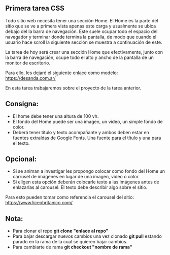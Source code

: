 ## Primera tarea CSS

Todo sitio web necesita tener una sección Home. El Home es la parte del sitio que se ve a primera vista apenas este carga y usualmente se ubica debajo del la barra de navegación.
Este suele ocupar todo el espacio del navegador y terminar donde termina la pantalla, de modo que cuando el usuario hace scroll la siguiente sección se muestra a continuación de este.

La tarea de hoy será crear una sección Home que efectivamente, junto con la barra de navegación, ocupe todo el alto y ancho de la pantalla de un monitor de escritorio.

Para ello, les dejaré el siguiente enlace como modelo: https://desanda.com.ar/

En esta tarea trabajaremos sobre el proyecto de la tarea anterior.

## Consigna:

- El home debe tener una altura de 100 vh. 
- El fondo del Home puede ser una imagen, un video, un simple fondo de color.
- Deberá tener titulo y texto acompañante y ambos deben estar en fuentes extraídas de Google Fonts. Una fuente para el título y una para el texto.

## Opcional:
- Si se animan a investigar les propongo colocar como fondo del Home un carrusel de imágenes en lugar de una imagen, video o color.
- Si eligen esta opción deberán colocarle texto a las imágenes antes de enlazarlas al carousel. El texto debe describir algo sobre el sitio. 

Para esto pueden tomar como referencia el carousel del sitio:
https://www.liceobritanico.com/

## Nota:
- Para clonar el repo **git clone "enlace al repo"**
- Para bajar descargar nuevos cambios una vez clonado **git pull** estando parado en la rama de la cual se quieren bajar cambios.
- Para cambiarte de rama **git checkout "nombre de rama"**